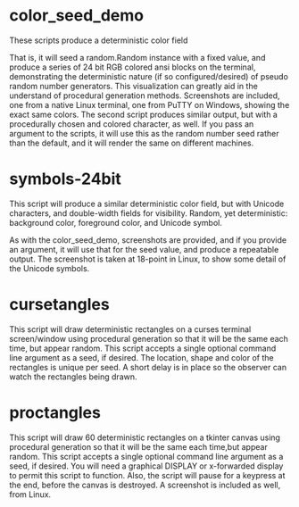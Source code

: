 # color_seed_demo
 These scripts produce a deterministic color field
 
 That is, it will seed a random.Random instance with a fixed value, and produce a series of 24 bit RGB colored ansi blocks on the terminal, demonstrating the deterministic nature (if so configured/desired) of pseudo random number generators.  This visualization can greatly aid in the understand of procedural generation methods.
 Screenshots are included, one from a native Linux terminal, one from PuTTY on Windows, showing the exact same colors.
 The second script produces similar output, but with a procedurally chosen and colored character, as well.
 If you pass an argument to the scripts, it will use this as the random number seed rather than the default, and it will render the same on different machines.

# symbols-24bit
  This script will produce a similar deterministic color field, but with Unicode characters, and double-width fields for visibility.  Random, yet deterministic: background color, foreground color, and Unicode symbol.
  
  As with the color_seed_demo, screenshots are provided, and if you provide an argument, it will use that for the seed value, and produce a repeatable output.  The screenshot is taken at 18-point in Linux, to show some detail of the Unicode symbols.

# cursetangles
  This script will draw deterministic rectangles on a curses terminal screen/window
  using procedural generation so that it will be the same each time, but appear random.
  This script accepts a single optional command line argument as a seed, if desired.
  The location, shape and color of the rectangles is unique per seed.  A short delay
  is in place so the observer can watch the rectangles being drawn.

# proctangles
  This script will draw 60 deterministic rectangles on a tkinter canvas
  using procedural generation so that it will be the same each time,but appear random.
  This script accepts a single optional command line argument as a seed, if desired.
  You will need a graphical DISPLAY or x-forwarded display to permit this script to function.
  Also, the script will pause for a keypress at the end, before the canvas is destroyed.
  A screenshot is included as well, from Linux.
